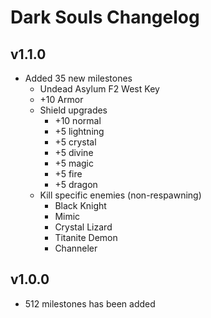 # Dark Souls Changelog

## v1.1.0
* Added 35 new milestones
    * Undead Asylum F2 West Key
    * +10 Armor
    * Shield upgrades
        * +10 normal
        * +5 lightning
        * +5 crystal
        * +5 divine
        * +5 magic
        * +5 fire
        * +5 dragon
    * Kill specific enemies (non-respawning)
        * Black Knight
        * Mimic
        * Crystal Lizard
        * Titanite Demon
        * Channeler

## v1.0.0
* 512 milestones has been added
